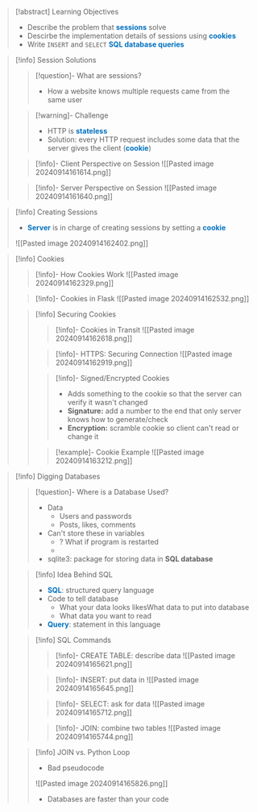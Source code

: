 > [!abstract] Learning Objectives
> - Describe the problem that **<span style="color:rgb(0, 112, 192)">sessions</span>** solve
> - Descirbe the implementation details of sessions using **<span style="color:rgb(0, 112, 192)">cookies</span>**
> - Write `INSERT` and `SELECT` **<span style="color:rgb(0, 112, 192)">SQL database queries</span>**

> [!info] Session Solutions
> 
> > [!question]- What are sessions?
> > - How a website knows multiple requests came from the same user
> 
> > [!warning]- Challenge
> > - HTTP is <span style="color:rgb(0, 112, 192)">**stateless**</span>
> > - Solution: every HTTP request includes some data that the server gives the client (**<span style="color:rgb(0, 112, 192)">cookie</span>**)
> 
> > [!info]- Client Perspective on Session
> > ![[Pasted image 20240914161614.png]]
> 
> > [!info]- Server Perspective on Session
> > ![[Pasted image 20240914161640.png]]

> [!info] Creating Sessions
> - **<span style="color:rgb(0, 112, 192)">Server</span>** is in charge of creating sessions by setting a **<span style="color:rgb(0, 112, 192)">cookie</span>**
> 
> ![[Pasted image 20240914162402.png]]

> [!info] Cookies
> 
> > [!info]- How Cookies Work
> > ![[Pasted image 20240914162329.png]]
> 
> > [!info]- Cookies in Flask
> ![[Pasted image 20240914162532.png]]
> 
> > [!info] Securing Cookies
> > 
> > > [!info]- Cookies in Transit
> > > ![[Pasted image 20240914162618.png]]
> > 
> > > [!info]- HTTPS: Securing Connection
> > > ![[Pasted image 20240914162919.png]]
> > 
> > > [!info]- Signed/Encrypted Cookies
> > > - Adds something to the cookie so that the server can verify it wasn't changed
> > > - **Signature:** add a number to the end that only server knows how to generate/check
> > > - **Encryption:** scramble cookie so client can't read or change it
> > 
> > > [!example]- Cookie Example
> > > ![[Pasted image 20240914163212.png]]

> [!info] Digging Databases
> 
> > [!question]- Where is a Database Used?
> > - Data
> > 	- Users and passwords
> > 	- Posts, likes, comments
> > - Can't store these in variables
> > 	- ? What if program is restarted
> > 	- 
> > - sqlite3: package for storing data in **SQL database**
> 
> > [!info] Idea Behind SQL
> > - **<span style="color:rgb(0, 112, 192)">SQL</span>**: structured query language
> > - Code to tell database 
> > 	- What your data looks likesWhat data to put into database
> > 	- What data you want to read
> > - **<span style="color:rgb(0, 112, 192)">Query</span>**: statement in this language
> 
> > [!info] SQL Commands 
> > 
> > > [!info]- CREATE TABLE: describe data
> > > ![[Pasted image 20240914165621.png]]
> > 
> > > [!info]- INSERT: put data in 
> > > ![[Pasted image 20240914165645.png]]
> > 
> > > [!info]- SELECT: ask for data
> > > ![[Pasted image 20240914165712.png]]
> > 
> > > [!info]- JOIN: combine two tables
> > > ![[Pasted image 20240914165744.png]]
> 
> > [!info] JOIN vs. Python Loop
> > - Bad pseudocode
> >   
> > ![[Pasted image 20240914165826.png]]
> > 
> > - Databases are faster than your code